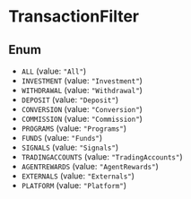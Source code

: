 # TransactionFilter

## Enum

* `ALL` (value: `"All"`)
* `INVESTMENT` (value: `"Investment"`)
* `WITHDRAWAL` (value: `"Withdrawal"`)
* `DEPOSIT` (value: `"Deposit"`)
* `CONVERSION` (value: `"Conversion"`)
* `COMMISSION` (value: `"Commission"`)
* `PROGRAMS` (value: `"Programs"`)
* `FUNDS` (value: `"Funds"`)
* `SIGNALS` (value: `"Signals"`)
* `TRADINGACCOUNTS` (value: `"TradingAccounts"`)
* `AGENTREWARDS` (value: `"AgentRewards"`)
* `EXTERNALS` (value: `"Externals"`)
* `PLATFORM` (value: `"Platform"`)
